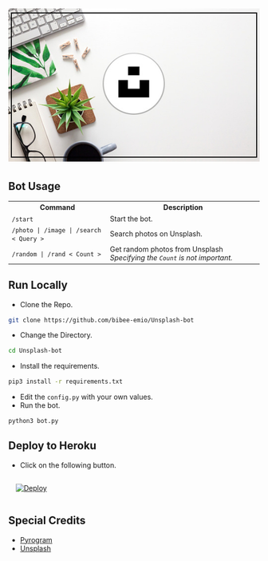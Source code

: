 <h1>
<p align=center>
<img src="./unsplash-welcome.jpg">
</p>
</h1>

<h2><b> Bot Usage</b> </h2>

<table>
    <tr>
        <th>Command</th>
        <th>Description</th>
    </tr>
    </tr>
        <td><code>/start</code></td>
        <td>Start the bot.</td>
    </tr>
    <tr>
        <td><code>/photo | /image | /search     < Query ></code></td>
        <td>Search photos on Unsplash.</td>
    </tr>
    <tr>
        <td><code>/random | /rand < Count ></code></td>
        <td>Get random photos from Unsplash <i>Specifying the <code>Count</code> is not important.<i></td>
    </tr>
</table>

<h2><b>Run Locally</b></h2>

* Clone the Repo.
```sh
git clone https://github.com/bibee-emio/Unsplash-bot
```
* Change the Directory.
```sh
cd Unsplash-bot
```
* Install the requirements.
```sh
pip3 install -r requirements.txt
```
* Edit the `config.py` with your own values.
* Run the bot.
```sh
python3 bot.py
```

<h2><b>Deploy to Heroku</b></h2>

* Click on the following button.

<a href="https://heroku.com/deploy?template=https://github.com/bibee-emio/Unsplash-bot">
  <img src="https://www.herokucdn.com/deploy/button.svg" alt="Deploy"
  style="padding:15px">
</a>

<h2><b>Special Credits</b></h2>

- [Pyrogram](https://github.com/pyrogram/pyrogram)
- [Unsplash](https://unsplash.com/)